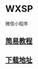 # WXSP
微信小程序

## [简易教程](https://mp.weixin.qq.com/debug/wxadoc/dev/?t=1476197480996)


## [下载地址](https://mp.weixin.qq.com/debug/wxadoc/dev/devtools/download.html?t=1474887501214)
